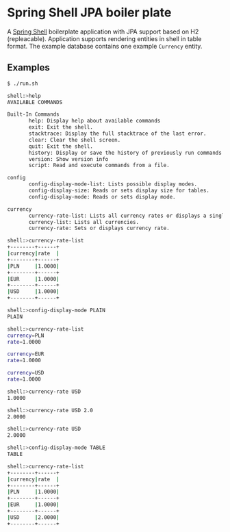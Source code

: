 # Spring Shell JPA boiler plate

A [Spring Shell](https://spring.io/projects/spring-shell) boilerplate application with JPA support based on H2 (repleacable). Application supports rendering entities in shell in table format. The example database contains one example `Currency` entity. 

## Examples

```bash
$ ./run.sh

shell:>help
AVAILABLE COMMANDS

Built-In Commands
       help: Display help about available commands
       exit: Exit the shell.
       stacktrace: Display the full stacktrace of the last error.
       clear: Clear the shell screen.
       quit: Exit the shell.
       history: Display or save the history of previously run commands
       version: Show version info
       script: Read and execute commands from a file.

config
       config-display-mode-list: Lists possible display modes.
       config-display-size: Reads or sets display size for tables.
       config-display-mode: Reads or sets display mode.

currency
       currency-rate-list: Lists all currency rates or displays a single currency rate.
       currency-list: Lists all currencies.
       currency-rate: Sets or displays currency rate.

shell:>currency-rate-list
+--------+------+
|currency|rate  |
+--------+------+
|PLN     |1.0000|
+--------+------+
|EUR     |1.0000|
+--------+------+
|USD     |1.0000|
+--------+------+

shell:>config-display-mode PLAIN
PLAIN

shell:>currency-rate-list
currency=PLN
rate=1.0000

currency=EUR
rate=1.0000

currency=USD
rate=1.0000

shell:>currency-rate USD
1.0000

shell:>currency-rate USD 2.0
2.0000

shell:>currency-rate USD 
2.0000

shell:>config-display-mode TABLE
TABLE

shell:>currency-rate-list 
+--------+------+
|currency|rate  |
+--------+------+
|PLN     |1.0000|
+--------+------+
|EUR     |1.0000|
+--------+------+
|USD     |2.0000|
+--------+------+
```
